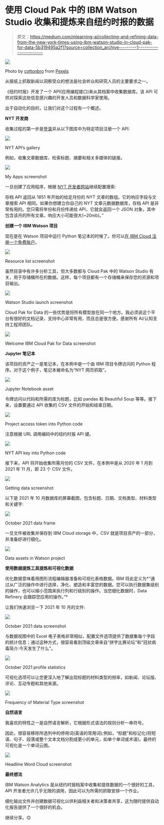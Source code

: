 # 使用 Cloud Pak 中的 IBM Watson Studio 收集和提炼来自纽约时报的数据

> 原文：<https://medium.com/mlearning-ai/collecting-and-refining-data-from-the-new-york-times-using-ibm-watson-studio-in-cloud-pak-for-data-5b319495a2f1?source=collection_archive---------1----------------------->

![](img/af7ff16e65ffa154affc096db9f283fa.png)

Photo by [cottonbro](https://www.pexels.com/@cottonbro?utm_content=attributionCopyText&utm_medium=referral&utm_source=pexels) from [Pexels](https://www.pexels.com/photo/white-printer-paper-on-white-table-3944454/?utm_content=attributionCopyText&utm_medium=referral&utm_source=pexels)

从报纸上抓取新闻以洞察受众的想法是社会听众和研究人员的主要要求之一。

《纽约时报》开发了一个 API(应用编程接口)来从其档案中收集数据库。该 API 可供对探索这些信息感兴趣的开发人员和数据科学家使用。

出于自动化的目的，让我们对这个过程有一个概述。

**NYT 开发商**

收集过程的第一步是[登录](https://developer.nytimes.com/get-started)并从以下图库中为特定项目注册一个 API:

![](img/448e48362596d3e2866f7b14698960c2.png)

NYT API’s gallery

例如，收集文章数据库、检索标题、摘要和相关多媒体的链接。

![](img/8b5496b1cc9924252d8719829fddf4ef.png)

My Apps screenshot

一旦创建了应用程序，根据 [NYT 开发者网站](https://developer.nytimes.com/docs/archive-product/1/overview)继续配置搜索:

存档 API 返回从 1851 年开始的给定月份的 NYT 文章的数组。它的响应字段与文章搜索 API 相同。如果你想建立你自己的 NYT 文章元数据数据库，存档 API 是非常有用的。您只需将年份和月份传递给 API，它就会返回一个 JSON 对象，其中包含该月的所有文章。响应大小可能很大(~20mb)。”

**创建一个 IBM Watson 项目**

现在是在 Watson 项目中运行 Python 笔记本的时候了。你可以[在 IBM Cloud 注册一个免费账户](https://cloud.ibm.com/login)。

![](img/c74102f393931048c257be56e326dfba.png)

Resource list screenshot

虽然目录中有许多分析工具，但大多数都与 Cloud Pak 中的 Watson Studio 有关，用于存储桶所在的数据。这样，每个项目都有一个存储桶来保存您的资源和项目输出。

![](img/66cecdbb322d1a4f84862ef5dbaeab5e.png)

Watson Studio launch screenshot

Cloud Pak for Data 的一些优势是将所有模型放在同一个地方。我必须说这个平台有很好的文档记录，支持中心非常有用，而且总是很方便。感谢所有 AI/认知支持工程师团队。

![](img/ea687742050a4cf5aa5ee182ac572354.png)

Welcome IBM Cloud Pak for Data screenshot

**Jupyter 笔记本**

该项目的资产之一是笔记本，在本例中是一个由 IBM 项目令牌访问的 Python 程序。对于这个例子，笔记本被命名为“NYT 网页抓取”。

![](img/6187e278cf265821cf0e3f9754ffdffc.png)

Jupyter Notebook asset

令牌访问以代码和所需的库为标题，比如 pandas 和 Beautiful Soup 等等。接下来，设置要通过 API 收集的 CSV 文件的开始和结束日期。

![](img/d4ea123ad4c5d7bbc570b8878fb714fb.png)

Project access token into Python code

注意根据 URL 调用编码中的纽约时报 API 键。

![](img/23ca5c474b68ff741c1c6b1d2dbd6a01.png)

NYT API key into Python code

接下来，API 将开始收集所需月份的 CSV 文件，在本例中是从 2020 年 1 月到 2021 年 11 月，即 23 个 CSV 文件。

![](img/26ced2281a1ca4ef06153ea47bc570c1.png)

Getting data screenshot

以下是 2021 年 10 月数据库的屏幕截图，包含标题、日期、文档类型、材料类型和关键字:

![](img/3cfe7b1faab3a7bc5e989d1b8ef1c9ea.png)

October 2021 data frame

一旦文件被收集并保存到 IBM Cloud storage 中，CSV 就是项目资产的一部分，并准备好进行细化。

![](img/1d63c168457d99be72ffab6bc2d0ede8.png)

Data assets in Watson project

**使用数据提炼工具提炼和可视化数据**

优化数据意味着用图形流程编辑器准备和可视化表格数据。IBM 将此定义为*“通过从广泛的操作中进行选择，净化、塑造和丰富您的数据。您可以执行数据集级别的操作，也可以缩小范围来执行列和行级别的操作。当您细化数据时，Data Refinery 会跟踪您应用的操作。”*

让我们快速浏览一下 2021 年 10 月的文件:

![](img/7f09023f3404e49ef6fef9cd4d2d635b.png)

October 2021 data screenshot

与数据视图中的 Excel 电子表格非常相似，配置文件选项提供了数据集每个字段的统计信息；通过这种方式，很容易看到顶级文章来自“拼字比赛论坛”和“冠状病毒简介:今天发生了什么”。

![](img/a12c7fd3992e60a9fddbf8becbd962e0.png)

October 2021 profile statistics

可视化选项可以让您更深入地了解出现标题的材料类型的频率，如新闻、论坛版、评论、互动专题和其他来源。

![](img/4fc79a9dc348cb709c22e7da1000f596.png)

Frequency of Material Type screenshot

**自然语言**

我喜欢的特性之一是自然语言解析，它根据形式语法的规则分析一串符号。

因此，很容易移除所选列中的停用词(英语的常用词);例如，“标题”和标记化(将短语、句子、段落或整个文本文档分割成更小的单元，如单个单词或术语)。最终的可视化是一个单词云图。

![](img/343349470934552e1e48fbef65c426ef.png)

Headline Word Cloud screenshot

**最终想法**

IBM Watson Analytics 是从纽约时报档案中收集和提炼数据的一个很好的工具，API 开发者允许几乎无限的调用，因此可以为所需的抓取安排一个作业。

细化输出文件并创建数据可视化以供利益相关者和决策者共享，这为随时提供自动化报告提供了一个很好的机会。

继续分享。😊
